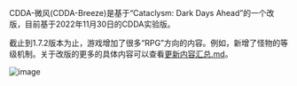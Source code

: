CDDA-微风(CDDA-Breeze)是基于“Cataclysm: Dark Days Ahead”的一个改版，目前基于2022年11月30日的CDDA实验版。

截止到1.7.2版本为止，游戏增加了很多“RPG”方向的内容。例如，新增了怪物的等级机制。关于改版的更多的具体内容可以查看[更新内容汇总.md](https://github.com/WhiteCloud0123/CDDA-Breeze/blob/main/%E6%9B%B4%E6%96%B0%E5%86%85%E5%AE%B9%E6%B1%87%E6%80%BB.md)。

![image](https://user-images.githubusercontent.com/112397151/213683749-79951139-ab3e-483d-9359-3b4d1b8acfa4.png)

